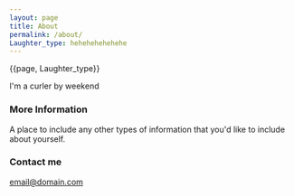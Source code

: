 ```yaml
---
layout: page
title: About
permalink: /about/
Laughter_type: hehehehehehehe
---
```


{{page, Laughter_type}}

I'm a curler by weekend

### More Information

A place to include any other types of information that you'd like to include about yourself.



### Contact me

[email@domain.com](mailto:email@domain.com)
